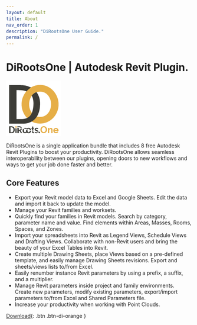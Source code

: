 ```yaml
---
layout: default
title: About
nav_order: 1
description: "DiRootsOne User Guide."
permalink: /
---
```


# DiRootsOne | Autodesk Revit Plugin.

![DiRootsOne Logo](/assets\images\DiRootsOne-Revit-Plugin-Logo.png)

DiRootsOne is a single application bundle that includes 8 free Autodesk Revit Plugins to boost your productivity. DiRootsOne allows seamless interoperability between our plugins, opening doors to new workflows and ways to get your job done faster and better.

## Core Features

- Export your Revit model data to Excel and Google Sheets. Edit the data and import it back to update the model.
- Manage your Revit families and worksets.
- Quickly find your families in Revit models. Search by category, parameter name and value. Find elements within Areas, Masses, Rooms, Spaces, and Zones.
- Import your spreadsheets into Revit as Legend Views, Schedule Views and Drafting Views. Collaborate with non-Revit users and bring the beauty of your Excel Tables into Revit.
- Create multiple Drawing Sheets, place Views based on a pre-defined template, and easily manage Drawing Sheets revisions. Export and sheets/views lists to/from Excel.
- Easily renumber instance Revit parameters by using a prefix, a suffix, and a multiplier.
- Manage Revit parameters inside project and family environments. Create new parameters, modify existing parameters, export/import parameters to/from Excel and Shared Parameters file.
- Increase your productivity when working with Point Clouds.

[Download](https://diroots.com/revit-plugins/dirootsone/){: .btn .btn-di-orange }